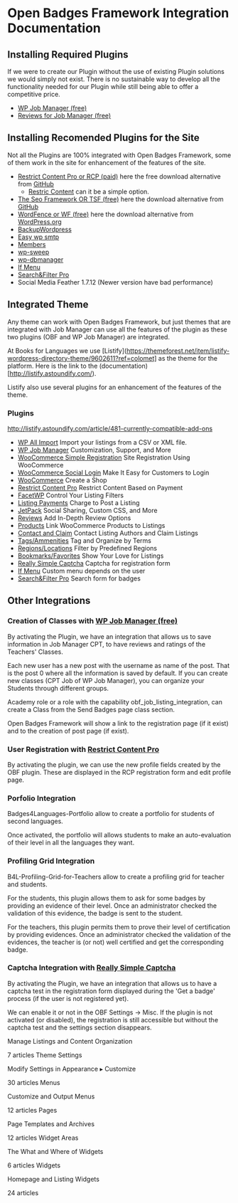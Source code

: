 # Open Badges Framework Integration Documentation


## Installing Required Plugins
If we were to create our Plugin without the use of existing Plugin solutions we would simply not exist. There is no sustainable way to develop all the functionality needed for our Plugin while still being able to offer a competitive price.

* [WP Job Manager (free)](https://wordpress.org/plugins/wp-job-manager/)
* [Reviews for Job Manager (free)](https://astoundify.com/products/wp-job-manager-reviews/)

## Installing Recomended Plugins for the Site
Not all the Plugins are 100% integrated with Open Badges Framework, some of them work in the site for enhancement of the features of the site.
* [Restrict Content Pro or RCP (paid)](https://restrictcontentpro.com/) here the free download alternative from [GitHub](https://github.com/restrictcontentpro/restrict-content-pro)
  - [Restric Content](https://es.wordpress.org/plugins/restrict-content/) can it be a simple option.
* [The Seo Framework OR TSF (free)](https://theseoframework.com/) here the download alternative from [GitHub](https://github.com/sybrew/the-seo-framework)
* [WordFence or WF (free)](https://www.wordfence.com/) here the download alternative from [WordPress.org](https://es.wordpress.org/plugins/wordfence/ )
* [BackupWordpress](https://es.wordpress.org/plugins/backupwordpress/)
* [Easy wp smtp](https://es.wordpress.org/plugins/easy-wp-smtp/)
* [Members](https://es.wordpress.org/plugins/members/)
* [wp-sweep](https://es.wordpress.org/plugins/wp-sweep/)
* [wp-dbmanager](https://es.wordpress.org/plugins/wp-dbmanager/)
* [If Menu](https://fr.wordpress.org/plugins/if-menu/)
* [Search&Filter Pro](https://www.designsandcode.com/wordpress-plugins/search-filter-pro/)
* Social Media Feather 1.7.12 (Newer version have bad performance)

## Integrated Theme
Any theme can work with Open Badges Framework, but just themes that are integrated with Job Manager can use all the features of the plugin as these two plugins (OBF and WP Job Manager) are integrated.

At Books for Languages we use [Listify](https://themeforest.net/item/listify-wordpress-directory-theme/9602611?ref=colomet] as the theme for the platform. Here is the link to the (documentation)[http://listify.astoundify.com/).

Listify also use several plugins for an enhancement of the features of the theme.


### Plugins
http://listify.astoundify.com/article/481-currently-compatible-add-ons

* [WP All Import](http://listify.astoundify.com/category/832-wp-all-import)
Import your listings from a CSV or XML file.
* [WP Job Manager](http://listify.astoundify.com/category/220-wp-job-manager)
Customization, Support, and More
* [WooCommerce Simple Registration](http://listify.astoundify.com/category/548-woocommerce-simple-registration)
Site Registration Using WooCommerce
* [WooCommerce Social Login](http://listify.astoundify.com/category/528-woocommerce-social-login)
Make It Easy for Customers to Login
* [WooCommerce](http://listify.astoundify.com/category/225-woocommerce)
Create a Shop
* [Restrict Content Pro](http://listify.astoundify.com/category/324-restrict-content-pro)
Restrict Content Based on Payment
* [FacetWP](http://listify.astoundify.com/category/314-facetwp)
Control Your Listing Filters
* [Listing Payments](http://listify.astoundify.com/category/222-listing-payments)
Charge to Post a Listing
* [JetPack](http://listify.astoundify.com/category/226-jetpack)
Social Sharing, Custom CSS, and More
* [Reviews](http://listify.astoundify.com/category/477-reviews)
Add In-Depth Review Options
* [Products](http://listify.astoundify.com/category/565-products)
Link WooCommerce Products to Listings
* [Contact and Claim](http://listify.astoundify.com/category/224-wp-job-manager---contact-listing)
Contact Listing Authors and Claim Listings
* [Tags/Ammenities](http://listify.astoundify.com/category/346-tags)
Tag and Organize by Terms
* [Regions/Locations](http://listify.astoundify.com/category/223-wp-job-manager---regions)
Filter by Predefined Regions
* [Bookmarks/Favorites](http://listify.astoundify.com/category/345-bookmarksfavorites)
Show Your Love for Listings
* [Really Simple Captcha](https://wordpress.org/plugins/really-simple-captcha/)
Captcha for registration form
* [If Menu](https://fr.wordpress.org/plugins/if-menu/)
Custom menu depends on the user
* [Search&Filter Pro](https://www.designsandcode.com/wordpress-plugins/search-filter-pro/)
Search form for badges

## Other Integrations


### Creation of Classes with [WP Job Manager (free)](https://wordpress.org/plugins/wp-job-manager/)
By activating the Plugin, we have an integration that allows us to save information in Job Manager CPT, to have reviews and ratings of the Teachers' Classes.

Each new user has a new post with the username as name of the post. That is the post 0 where all the information is saved by default. If you can create new classes (CPT Job of WP Job Manager), you can organize your Students through different groups.

Academy role or a role with the capability obf_job_listing_integration, can create a Class from the Send Badges page class section.

Open Badges Framework will show a link to the registration page (if it exist) and to the creation of post page (if exist).

### User Registration with [Restrict Content Pro](https://github.com/restrictcontentpro/restrict-content-pro)
By activating the plugin, we can use the new profile fields created by the OBF plugin. These are displayed in the RCP registration form and edit profile page.

### Porfolio Integration
Badges4Languages-Portfolio allow to create a portfolio for students of second languages.

Once activated, the portfolio will allows students to make an auto-evaluation of their level in all the languages they want.

### Profiling Grid Integration
B4L-Profiling-Grid-for-Teachers allow to create a profiling grid for teacher and students.

For the students, this plugin allows them to ask for some badges by providing an evidence of their level. Once an administrator checked the validation of this evidence, the badge is sent to the student.

For the teachers, this plugin permits them to prove their level of certification by providing evidences. Once an administrator checked the validation of the evidences, the teacher is (or not) well certified and get the corresponding badge.

### Captcha Integration with [Really Simple Captcha](https://es.wordpress.org/plugins/really-simple-captcha/)
By activating the Plugin, we have an integration that allows us to have a captcha test in the registration form displayed during the 'Get a badge' process (if the user is not registered yet). 

We can enable it or not in the OBF Settings -> Misc. If the plugin is not activated (or disabled), the registration is still accessible but without the captcha test and the settings section disappears.


Manage Listings and Content Organization

7 articles
Theme Settings

Modify Settings in Appearance ▸ Customize

30 articles
Menus

Customize and Output Menus

12 articles
Pages

Page Templates and Archives

12 articles
Widget Areas

The What and Where of Widgets

6 articles
Widgets

Homepage and Listing Widgets

24 articles
